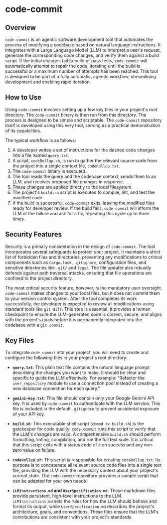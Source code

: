 # code-commit

## Overview

`code-commit` is an agentic software development tool that automates the process of modifying a codebase based on natural language instructions. It integrates with a Large Language Model (LLM) to interpret a user's request, generate the corresponding code changes, and verify them against a build script. If the initial changes fail to build or pass tests, `code-commit` will automatically attempt to repair the code, iterating until the build is successful or a maximum number of attempts has been reached. This tool is designed to be part of a fully automatic, agentic workflow, streamlining development and enabling rapid iteration.

## How to Use

Using `code-commit` involves setting up a few key files in your project's root directory. The `code-commit` binary is then run from this directory. The process is designed to be simple and scriptable. The `code-commit` repository itself is developed using this very tool, serving as a practical demonstration of its capabilities.

The typical workflow is as follows:
1.  A developer writes a set of instructions for the desired code changes into a file named `query.txt`.
2.  A script, `codeRollup.sh`, is run to gather the relevant source code from the project into a single context file, `codeRollup.txt`.
3.  The `code-commit` binary is executed.
4.  The tool reads the query and the codebase context, sends them to an LLM, and receives proposed file changes in response.
5.  These changes are applied directly to the local filesystem.
6.  The project's `build.sh` script is executed to compile, lint, and test the modified code.
7.  If the build is successful, `code-commit` exits, leaving the modified files ready for developer review. If the build fails, `code-commit` will inform the LLM of the failure and ask for a fix, repeating this cycle up to three times.

## Security Features

Security is a primary consideration in the design of `code-commit`. The tool incorporates several safeguards to protect your project. It maintains a strict list of forbidden files and directories, preventing any modifications to critical components such as `Cargo.lock`, `.gitignore`, configuration files, and sensitive directories like `.git/` and `logs/`. The file updater also robustly defends against path traversal attacks, ensuring that file operations are confined to the project directory.

The most critical security feature, however, is the mandatory user oversight. `code-commit` makes changes to your local files, but it does not commit them to your version control system. After the tool completes its work successfully, the developer is expected to review all modifications using standard tools like `git diff`. This step is essential. It provides a human checkpoint to ensure the LLM-generated code is correct, secure, and aligns with the project's goals before it is permanently integrated into the codebase with a `git commit`.

## Key Files

To integrate `code-commit` into your project, you will need to create and configure the following files in your project's root directory:

*   **`query.txt`**: This plain text file contains the natural language prompt describing the changes you want to make. It should be clear and specific to guide the LLM effectively. For example: "Refactor the `user_repository` module to use a connection pool instead of creating a new database connection for each query."

*   **`gemini-key.txt`**: This file should contain only your Google Gemini API key. It is used by `code-commit` to authenticate with the LLM service. This file is included in the default `.gitignore` to prevent accidental exposure of your API key.

*   **`build.sh`**: This executable shell script (`chmod +x build.sh`) is the gatekeeper for code quality. `code-commit` runs this script to verify that the LLM's changes are valid. A comprehensive `build.sh` should perform formatting, linting, compilation, and run the full test suite. It is critical that this script exits with a status code of `0` on success and any non-zero value on failure.

*   **`codeRollup.sh`**: This script is responsible for creating `codeRollup.txt`. Its purpose is to concatenate all relevant source code files into a single text file, providing the LLM with the necessary context about your project's current state. The `code-commit` repository provides a sample script that can be adapted for your own needs.

*   **`LLMInstructions.md` and `UserSpecification.md`**: These markdown files provide persistent, high-level instructions to the LLM. `LLMInstructions.md` sets the rules for how the LLM should behave and format its output, while `UserSpecification.md` describes the project's architecture, goals, and conventions. These files ensure that the LLM's contributions are consistent with your project's standards.
